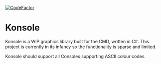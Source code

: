 [![CodeFactor](https://www.codefactor.io/repository/github/kozilord/konsole/badge/master)](https://www.codefactor.io/repository/github/kozilord/konsole/overview/master)

# Konsole
Konsole is a WIP graphics library built for the CMD, written in C#.
This project is currently in its infancy so the functionality is sparse and limited.

Konsole should support all Consoles supporting ASCII colour codes.
